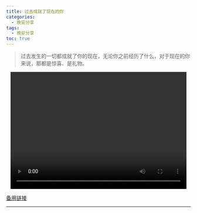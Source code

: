```yaml
---
title: 过去成就了现在的你
categories:
  - 晚安分享
tags:
  - 晚安分享
toc: true 
---
```


> 过去发生的一切都成就了你的现在，无论你之前经历了什么，对于现在的你来说，那都是惊喜、是礼物。

<p style="text-align:center">
   <video width="480" height="320" controls>
       <source src="/video/14.mp4">
   </video>
</p>
 <p><a href="/video/14.mp4">备用链接</a></p>
 
---






